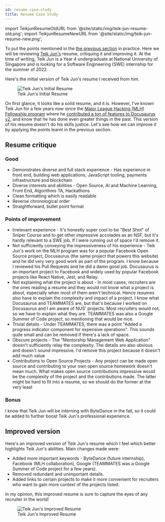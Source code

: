 ```yaml
---
id: resume-case-study
title: Resume Case Study
---
```


import TeikjunResumeOldURL from '@site/static/img/teik-jun-resume-old.png'; import TeikjunResumeNewURL from '@site/static/img/teik-jun-resume-new.png';

To put the points mentioned in the [the previous section](resume.md) in practice. Here we will be reviewing [Teik Jun's](https://github.com/teikjun) resume, critiquing it and improving it. At the time of writing, Teik Jun is a Year 4 undergraduate at National University of Singapore and is looking for a Software Engineering (SWE) internship for the summer of 2022.

Here's the initial version of Teik Jun's resume I received from him.

<div class="text--center">
    <figure>
        <img alt="Teik Jun's Initial Resume" class="shadow--md" src={TeikjunResumeOldURL} />
        <figcaption>Teik Jun's Initial Resume</figcaption>
    </figure>
</div>

On first glance, it looks like a solid resume, and it is. However, I've known Teik Jun for a few years now since the [Major League Hacking (MLH) Fellowship program](https://fellowship.mlh.io/) where he [contributed a ton of features to Docusaurus v2](https://github.com/facebook/docusaurus/commits?author=teikjun), and know that he has done even greater things in the past. This version of his resume doesn't do his skills justice. Let's see how we can improve it by applying the points learnt in the previous section.

## Resume critique

### Good

- Demonstrates diverse and full stack experience - Has experience in front end, building web applications, JavaScript tooling, payments infrastructure and blockchain
- Diverse interests and abilities - Open Source, AI and Machine Learning, Front End, Algorithms TA, Hackathons
- Clean formatting which is easily readable
- Reverse chronological order
- Straightforward, bullet point format

### Points of improvement

- Irrelevant experience - It's honestly super cool to be "Best Shot" of Sniper Course and to get other impressive accolades as an NSF, but it's hardly relevant to a SWE job. If I were running out of space I'd remove it.
- Not sufficiently conveying the impressiveness of his experience - Teik Jun's work on the MLH program was for a popular Facebook Open Source project, Docusaurus (the same project that powers this website) and he did very very good work as part of the program. I know because I reviewed his Pull Requests and he did a damn good job. Docusaurus is an important project to Facebook and widely used by popular Facebook projects like React Native, Jest, and Relay.
- Not explaining what the project is about - In most cases, recruiters are the ones reading a resume and they would not know what a project is about, especially when most of them aren't technical. Hence resumes also have to explain the complexity and impact of a project. I know what Docusaurus and TEAMMATES are, but that's because I worked on Docusaurus and I am aware of NUS' projects. Most recruiters would not, so we have to explain what they are. TEAMMATES was also a Google Summer of Code project, so mentioning that would be nice.
- Trivial details - Under TEAMMATES, there was a point "Added a progress indicator component for expensive operations". This sounds quite small and can be removed if there's a lack of space.
- Obscure projects - The "Mentorship Management Web Application" doesn't sufficiently relay the complexity. The details are also obvious and doesn't sound impressive. I'd remove this project because it doesn't add much value
- Contributions to Open Source Projects - Any project can be made open source and contributing to your own open source homework doesn't mean much. What makes open source contributions impressive would be the complexity of the project and the contributions made. The latter might be hard to fit into a resume, so we should do the former at the very least

### Bonus

I know that Teik Jun will be interning with ByteDance in the fall, so it could be added to further boost Teik Jun's professional experience.

## Improved version

Here's an improved version of Teik Jun's resume which I feel which better highlights Teik Jun's abilities. Main changes made were:

- Added more important keywords - ByteDance (future internship), Facebook (MLH collaboration), Google (TEAMMATES was a Google Summer of Code project for a few years).
- Removed redundant and unimportant details.
- Added links to certain projects to make it more convenient for recruiters who want to gain more context of the projects listed.

In my opinion, this improved resume is sure to capture the eyes of any recruiter in the world!

<div class="text--center">
    <figure>
        <img alt="Teik Jun's Improved Resume" class="shadow--md" src={TeikjunResumeNewURL} />
        <figcaption>Teik Jun's Improved Resume</figcaption>
    </figure>
</div>
